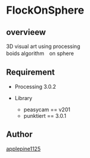 # FlockOnSphere

## overvieew
3D visual art using processing  
boids algorithm　on sphere

## Requirement
- Processing 3.0.2  

- Library  
	- peasycam == v201  
	- punktiert == 3.0.1  

## Author
[applepine1125](https://github.com/applepine1125)